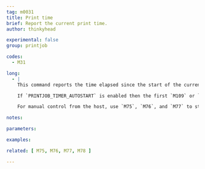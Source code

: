 ```yaml
---
tag: m0031
title: Print time
brief: Report the current print time.
author: thinkyhead

experimental: false
group: printjob

codes:
  - M31

long:
  - |
    This command reports the time elapsed since the start of the current print job to the host. When printing from SD card, the print job timer starts as soon as SD printing starts.

    If `PRINTJOB_TIMER_AUTOSTART` is enabled then the first `M109` or `M190` command received from the host will also start the print job timer.

    For manual control from the host, use `M75`, `M76`, and `M77` to start, pause, and stop the print job timer.

notes:

parameters:

examples:

related: [ M75, M76, M77, M78 ]

---
```


